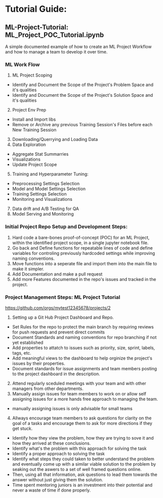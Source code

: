 # Tutorial Guide:

## ML-Project-Tutorial: ML_Project_POC_Tutorial.ipynb
A simple documented example of how to create an ML Project Workflow and how to manage a team to develop it over time. 

### ML Work Flow
1. ML Project Scoping
  - Identify and Document the Scope of the Project's Problem Space and it's qualities
  - Identify and Document the Scope of the Project's Solution Space and it's qualities
2. Project Env Prep
  - Install and Import libs
  - Remove or Archive any previous Training Session's Files before each New Training Session
3. Downloading/Querrying and Loading Data
4. Data Exploration 
  - Aggregate Stat Summarries
  - Visualizations
  - Update Project Scope
5. Training and Hyperparameter Tuning:
  - Preprocessing Settings Selection
  - Model and Model Settings Selection
  - Training Settings Selection
  - Monitoring and Visualizations
7. Data drift and A/B Testing for QA
8. Model Serving and Monitoring

### Initial Project Repo Setup and Development Steps:
1. Hard code a bare-bones proof-of-concept (POC) for an ML Project, within the identified project scope, in a single jupyter notebook file.
2. Go back and Define functions for repeatable lines of code and define variables for controling previously hardcoded settings while improving naming conventions.
3. Move functions into a seperate file and import them into the main file to make it simpler.
4. Add Documentation and make a pull request
5. Add more Features documented in the repo's issues and tracked in the project. 

### Project Management Steps: ML Project Tutorial
https://github.com/orgs/mytest12345678/projects/2
1. Setting up a Git Hub Project Dashboard and Repo.
  - Set Rules for the repo to protect the main branch by requiring reviews for push requests and prevent direct commits
  - Document Standards and naming conventions for repo branching if not yet established 
  - Add properties to attatch to issues such as priority, size, sprint, labels, tags, etc.
  - Add meaningful views to the dashboard to help orginize the project's issues by their properties.
  - Document standards for issue assignments and team members posting to the project dashboard in the description.
2. Attend regularly sceduled meetings with your team and with other managers from other departments.
3. Manually assign issues for team members to work on or allow self assigning issues for a more hands free approach to managing the team.
  - manually assigning issues is only advisable for small teams
4. Allways encourage team members to ask questions for clarity on the goal of a tasks and encourage them to ask for more directions if they get stuck.
  - Identify how they view the problem, how they are trying to sove it and how they arrived at these conclusions.
  - Identify what's the problem with this approach for solving the task
  - Identify a proper approach to solving the task
  - Identify what steps they could taken to better understand the problem and eventually come up with a similar viable solution to the problem by seaking out the aswers to a set of well framed questions online.
  - Then, using all that information, ask questions to lead them towards the answer without just giving them the solution.
  - Time spent mentoring juniors is an investment into their potential and never a waste of time if done properly.


